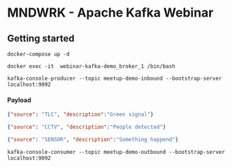 # MNDWRK - Apache Kafka Webinar

## Getting started

```console
docker-compose up -d

docker exec -it  webinar-kafka-demo_broker_1 /bin/bash

kafka-console-producer --topic meetup-demo-inbound --bootstrap-server localhost:9092

```

#### Payload
```json
{"source": "TLC", "description":"Green signal"}
```
```json
{"source": "CCTV", "description":"People detected"}
```
```json
{"source": "SENSOR", "description":"Something happend"}
```

```console
kafka-console-consumer --topic meetup-demo-outbound --bootstrap-server localhost:9092
```
